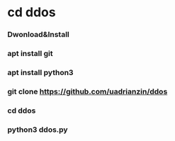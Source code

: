 # cd ddos 



### Dwonload&Install

### apt install git

### apt install python3

### git clone https://github.com/uadrianzin/ddos

### cd ddos

###  python3 ddos.py


